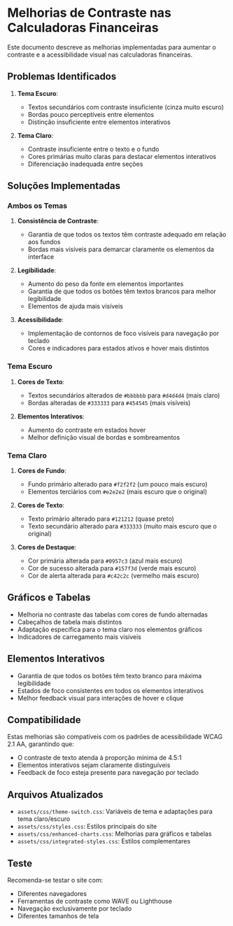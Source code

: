 # Melhorias de Contraste nas Calculadoras Financeiras

Este documento descreve as melhorias implementadas para aumentar o contraste e a acessibilidade visual nas calculadoras financeiras.

## Problemas Identificados

1. **Tema Escuro**:
   - Textos secundários com contraste insuficiente (cinza muito escuro)
   - Bordas pouco perceptíveis entre elementos
   - Distinção insuficiente entre elementos interativos

2. **Tema Claro**:
   - Contraste insuficiente entre o texto e o fundo
   - Cores primárias muito claras para destacar elementos interativos
   - Diferenciação inadequada entre seções

## Soluções Implementadas

### Ambos os Temas

1. **Consistência de Contraste**:
   - Garantia de que todos os textos têm contraste adequado em relação aos fundos
   - Bordas mais visíveis para demarcar claramente os elementos da interface

2. **Legibilidade**:
   - Aumento do peso da fonte em elementos importantes
   - Garantia de que todos os botões têm textos brancos para melhor legibilidade
   - Elementos de ajuda mais visíveis

3. **Acessibilidade**:
   - Implementação de contornos de foco visíveis para navegação por teclado
   - Cores e indicadores para estados ativos e hover mais distintos

### Tema Escuro

1. **Cores de Texto**:
   - Textos secundários alterados de `#bbbbbb` para `#d4d4d4` (mais claro)
   - Bordas alteradas de `#333333` para `#454545` (mais visíveis)

2. **Elementos Interativos**:
   - Aumento do contraste em estados hover
   - Melhor definição visual de bordas e sombreamentos

### Tema Claro

1. **Cores de Fundo**:
   - Fundo primário alterado para `#f2f2f2` (um pouco mais escuro)
   - Elementos terciários com `#e2e2e2` (mais escuro que o original)

2. **Cores de Texto**:
   - Texto primário alterado para `#121212` (quase preto)
   - Texto secundário alterado para `#333333` (muito mais escuro que o original)

3. **Cores de Destaque**:
   - Cor primária alterada para `#0957c3` (azul mais escuro)
   - Cor de sucesso alterada para `#157f3d` (verde mais escuro)
   - Cor de alerta alterada para `#c42c2c` (vermelho mais escuro)

## Gráficos e Tabelas

- Melhoria no contraste das tabelas com cores de fundo alternadas
- Cabeçalhos de tabela mais distintos
- Adaptação específica para o tema claro nos elementos gráficos
- Indicadores de carregamento mais visíveis

## Elementos Interativos

- Garantia de que todos os botões têm texto branco para máxima legibilidade
- Estados de foco consistentes em todos os elementos interativos
- Melhor feedback visual para interações de hover e clique

## Compatibilidade

Estas melhorias são compatíveis com os padrões de acessibilidade WCAG 2.1 AA, garantindo que:

- O contraste de texto atenda à proporção mínima de 4.5:1
- Elementos interativos sejam claramente distinguíveis
- Feedback de foco esteja presente para navegação por teclado

## Arquivos Atualizados

- `assets/css/theme-switch.css`: Variáveis de tema e adaptações para tema claro/escuro
- `assets/css/styles.css`: Estilos principais do site
- `assets/css/enhanced-charts.css`: Melhorias para gráficos e tabelas
- `assets/css/integrated-styles.css`: Estilos complementares

## Teste

Recomenda-se testar o site com:
- Diferentes navegadores
- Ferramentas de contraste como WAVE ou Lighthouse
- Navegação exclusivamente por teclado
- Diferentes tamanhos de tela
